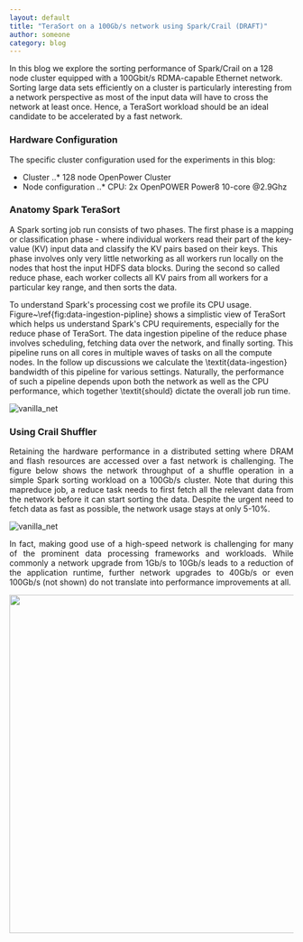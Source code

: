 ```yaml
---
layout: default
title: "TeraSort on a 100Gb/s network using Spark/Crail (DRAFT)"
author: someone
category: blog
---
```


In this blog we explore the sorting performance of Spark/Crail on a 128 node cluster equipped with a 100Gbit/s RDMA-capable Ethernet network. Sorting large data sets efficiently on a cluster is particularly interesting from a network perspective as most of the input data will have to cross the network at least once. Hence, a TeraSort workload should be an ideal candidate to be accelerated by a fast network. 

### Hardware Configuration

The specific cluster configuration used for the experiments in this blog:

* Cluster
..* 128 node OpenPower Cluster
* Node configuration
..* CPU: 2x OpenPOWER Power8 10-core @2.9Ghz

### Anatomy Spark TeraSort

A Spark sorting job  run consists of two phases. The first phase is a mapping or classification phase - where individual workers
read their part of the key-value (KV) input data and classify the KV pairs based on their keys. This phase involves only very little networking as all workers run locally on the nodes that host the input HDFS data blocks. During the second so called reduce phase, each worker collects all KV pairs from all workers for a particular key range, and then sorts the data.

To understand Spark's processing cost we profile its CPU usage. Figure~\ref{fig:data-ingestion-pipline} shows a simplistic view of TeraSort which helps us understand Spark's CPU requirements, especially for the reduce phase of TeraSort. The data ingestion pipeline of the reduce phase involves scheduling, fetching data over the network, and finally sorting. This pipeline runs on all cores in multiple waves of tasks on all the compute nodes. In the follow up discussions we calculate the \textit{data-ingestion} bandwidth of this pipeline for various settings. Naturally, the performance of such a pipeline depends upon both the network as well as the CPU performance, which together \textit{should} dictate the overall job run time.

![vanilla_net](http://crail.io/docs/net_vanilla.svg)

### Using Crail Shuffler

<div style="text-align: justify"> 
<p>
Retaining the hardware performance in a distributed setting where DRAM and flash resources are accessed over a fast network is challenging. The figure below shows the network throughput of a shuffle operation in a simple Spark sorting workload on a 100Gb/s cluster. Note that during this mapreduce job, a reduce task needs to first fetch all the relevant data from the network before it can start sorting the data. Despite the urgent need to fetch data as fast as possible, the network usage stays at only 5-10%. 
</p>
</div>

![vanilla_net](http://crail.io/docs/net_vanilla.svg)

<div style="text-align: justify">
<p>
In fact, making good use of a high-speed network is challenging for many of the prominent data processing frameworks and workloads. While commonly a network upgrade from 1Gb/s to 10Gb/s leads to a reduction of the application runtime, further network upgrades to 40Gb/s or even 100Gb/s (not shown) do not translate into performance improvements at all.
</p>
</div>

<img src="http://crail.io/docs/net_apache.png" width="600">
